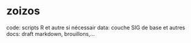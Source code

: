 # zoizos
code: scripts R et autre si nécessair
data: couche SIG de base et autres
docs: draft markdown, brouillons,... 
